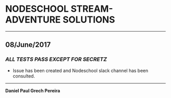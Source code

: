 # NODESCHOOL STREAM-ADVENTURE SOLUTIONS
---

## 08/June/2017
### _*ALL TESTS PASS EXCEPT FOR SECRETZ*_

- Issue has been created and Nodeschool slack channel has been consulted.

---

**Daniel Paul Grech Pereira**

